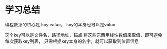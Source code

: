 # 学习总结

编程数据的核心是 key value， key的本身也可以是value

这个key可以是文件名，路径地址，锚点
将这些东西用线性数值来取值，即可避免每次获取key列表，  只需根据key本身的名字，就可以获取到位置信息